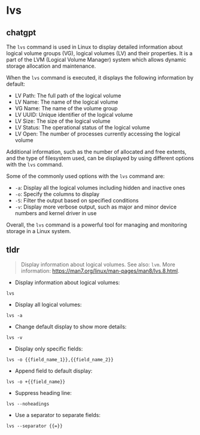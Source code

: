 # lvs 
## chatgpt 
The `lvs` command is used in Linux to display detailed information about logical volume groups (VG), logical volumes (LV) and their properties. It is a part of the LVM (Logical Volume Manager) system which allows dynamic storage allocation and maintenance.

When the `lvs` command is executed, it displays the following information by default:

- LV Path: The full path of the logical volume
- LV Name: The name of the logical volume
- VG Name: The name of the volume group
- LV UUID: Unique identifier of the logical volume
- LV Size: The size of the logical volume
- LV Status: The operational status of the logical volume
- LV Open: The number of processes currently accessing the logical volume

Additional information, such as the number of allocated and free extents, and the type of filesystem used, can be displayed by using different options with the `lvs` command.

Some of the commonly used options with the `lvs` command are:

- `-a`: Display all the logical volumes including hidden and inactive ones
- `-o`: Specify the columns to display
- `-S`: Filter the output based on specified conditions
- `-v`: Display more verbose output, such as major and minor device numbers and kernel driver in use

Overall, the `lvs` command is a powerful tool for managing and monitoring storage in a Linux system. 

## tldr 
 
> Display information about logical volumes.
> See also: `lvm`.
> More information: <https://man7.org/linux/man-pages/man8/lvs.8.html>.

- Display information about logical volumes:

`lvs`

- Display all logical volumes:

`lvs -a`

- Change default display to show more details:

`lvs -v`

- Display only specific fields:

`lvs -o {{field_name_1}},{{field_name_2}}`

- Append field to default display:

`lvs -o +{{field_name}}`

- Suppress heading line:

`lvs --noheadings`

- Use a separator to separate fields:

`lvs --separator {{=}}`
